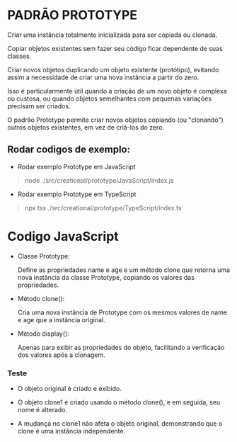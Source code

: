 # PADRÃO PROTOTYPE

Criar uma instância totalmente inicializada para ser copiada ou clonada.

Copiar objetos existentes sem fazer seu código ficar dependente de suas classes.

Criar novos objetos duplicando um objeto existente (protótipo), 
evitando assim a necessidade de criar uma nova instância a partir do zero. 

Isso é particularmente útil quando a criação de um novo objeto é complexa ou custosa, ou quando objetos semelhantes com pequenas variações precisam ser criados.

O padrão Prototype permite criar novos objetos copiando (ou "clonando") outros objetos existentes, em vez de criá-los do zero.
    
## Rodar codigos de exemplo:

* Rodar exemplo Prototype em JavaScript

> node ./src/creational/prototype/JavaScript/index.js

* Rodar exemplo Prototype em TypeScript

> npx tsx ./src/creational/prototype/TypeScript/index.ts


# Codigo JavaScript

* Classe Prototype:

    Define as propriedades name e age e um método clone que retorna uma nova instância da classe Prototype, copiando os valores das propriedades.
    
* Método clone():

    Cria uma nova instância de Prototype com os mesmos valores de name e age que a instância original.
    
* Método display():

    Apenas para exibir as propriedades do objeto, facilitando a verificação dos valores após a clonagem.
    
### Teste

* O objeto original é criado e exibido.
    
* O objeto clone1 é criado usando o método clone(), e em seguida, seu nome é alterado.

* A mudança no clone1 não afeta o objeto original, demonstrando que o clone é uma instância independente.